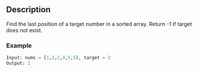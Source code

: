 ## Description
Find the last position of a target number in a sorted array. Return -1 if target does not exist.

### Example 
```py
Input: nums = [1,2,2,4,5,5], target = 2
Output: 2
```